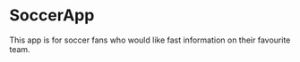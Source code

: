 SoccerApp
=========
This app is for soccer fans who would like fast information on their favourite team.
